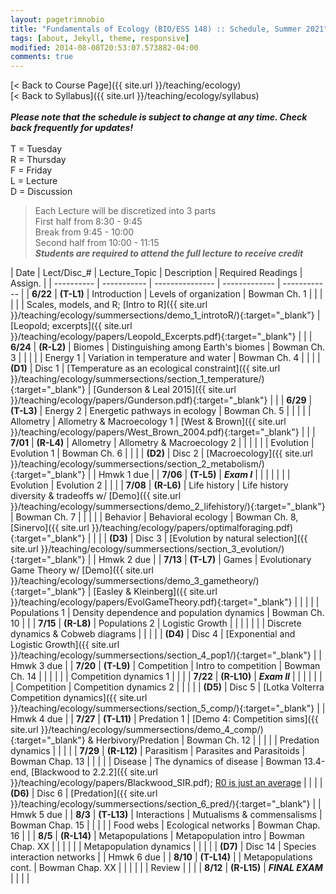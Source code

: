 ```yaml
---
layout: pagetrimnobio
title: "Fundamentals of Ecology (BIO/ESS 148) :: Schedule, Summer 2021"
tags: [about, Jekyll, theme, responsive]
modified: 2014-08-08T20:53:07.573882-04:00
comments: true
---
```


[< Back to Course Page]({{ site.url }}/teaching/ecology)  
[< Back to Syllabus]({{ site.url }}/teaching/ecology/syllabus)  
<br>
***Please note that the schedule is subject to change at any time. Check back frequently for updates!***  
<br>
T = Tuesday  
R = Thursday  
F = Friday  
L = Lecture  
D = Discussion

<style>
table{
    border-collapse: collapse;
    border-spacing: 0;
    /* border:1px solid #808080; */
}

/* th{
    border:1px solid #808080;
}

td{
    border:1px solid #808080;
} */
tr:nth-child(even) {background: #CCC}
tr:nth-child(odd) {background: #FFF}
</style>

> Each Lecture will be discretized into 3 parts  
> First half from 8:30 - 9:45  
> Break from 9:45 - 10:00  
> Second half from 10:00 - 11:15  
> ***Students are required to attend the full lecture to receive credit***


| Date | Lect/Disc_# | Lecture_Topic | Description | Required Readings | Assign. |
| ---------- | ----------- | --------------- | ------------- | ------------ |
| **6/22**       | **(T-L1)** | Introduction | Levels of organization | Bowman Ch. 1 |     |
|       |  |  | Scales, models, and R; [Intro to R]({{ site.url }}/teaching/ecology/summersections/demo_1_introtoR/){:target="_blank"} | [Leopold; excerpts]({{ site.url }}/teaching/ecology/papers/Leopold_Excerpts.pdf){:target="_blank"} |      |
| **6/24**  | **(R-L2)** | Biomes | Distinguishing among Earth's biomes | Bowman Ch. 3 |     |
|    |   | Energy 1 | Variation in temperature and water | Bowman Ch. 4 |     |
|        | **(D1)** | Disc 1 |  [Temperature as an ecological constraint]({{ site.url }}/teaching/ecology/summersections/section_1_temperature/){:target="_blank"}    | [Gunderson & Leal 2015]({{ site.url }}/teaching/ecology/papers/Gunderson.pdf){:target="_blank"} |     |
| **6/29** | **(T-L3)** | Energy 2 | Energetic pathways in ecology | Bowman Ch. 5 |    |
|   |   | Allometry | Allometry & Macroecology 1 | [West & Brown]({{ site.url }}/teaching/ecology/papers/West_Brown_2004.pdf){:target="_blank"} |    |
| **7/01** | **(R-L4)** | Allometry | Allometry & Macroecology 2 | |    |
|  |  | Evolution | Evolution 1 | Bowman Ch. 6 |    |
|         | **(D2)** | Disc 2 |  [Macroecology]({{ site.url }}/teaching/ecology/summersections/section_2_metabolism/){:target="_blank"}  |    |  Hmwk 1 due   |
| **7/06** | **(T-L5)** | ***Exam I*** |  |  |    |
|  |  | Evolution | Evolution 2 |  |    |
| **7/08** | **(R-L6)** | Life history  | Life history diversity & tradeoffs w/ [Demo]({{ site.url }}/teaching/ecology/summersections/demo_2_lifehistory/){:target="_blank"} | Bowman Ch. 7 |    |
|  |  | Behavior | Behavioral ecology | Bowman Ch. 8, [Sinervo]({{ site.url }}/teaching/ecology/papers/optimalforaging.pdf){:target="_blank"} |    |
|         | **(D3)** | Disc 3 |   [Evolution by natural selection]({{ site.url }}/teaching/ecology/summersections/section_3_evolution/){:target="_blank"}  |  |  Hmwk 2 due  |
| **7/13** | **(T-L7)** | Games | Evolutionary Game Theory w/ [Demo]({{ site.url }}/teaching/ecology/summersections/demo_3_gametheory/){:target="_blank"}   | [Easley & Kleinberg]({{ site.url }}/teaching/ecology/papers/EvolGameTheory.pdf){:target="_blank"} |    |
|  |  | Populations 1 | Density dependence and population dynamics | Bowman Ch. 10 |    |
| **7/15** | **(R-L8)** | Populations 2 | Logistic Growth   |    |    |
|  |  |  | Discrete dynamics & Cobweb diagrams  |    |    |
|         | **(D4)** | Disc 4 |  [Exponential and Logistic Growth]({{ site.url }}/teaching/ecology/summersections/section_4_pop1/){:target="_blank"} |  |  Hmwk 3 due  |
| **7/20** | **(T-L9)** | Competition | Intro to competition | Bowman Ch. 14 |    |
|  |  |  | Competition dynamics 1 |  |    |
| **7/22** | **(R-L10)** | ***Exam II*** |  |  |    |
|  |  | Competition | Competition dynamics 2 |  |    |
|         | **(D5)** | Disc 5 |  [Lotka Volterra Competition dynamics]({{ site.url }}/teaching/ecology/summersections/section_5_comp/){:target="_blank"}    |  |  Hmwk 4 due |
| **7/27** | **(T-L11)** | Predation 1 | [Demo 4: Competition sims]({{ site.url }}/teaching/ecology/summersections/demo_4_comp/){:target="_blank"} & Herbivory/Predation | Bowman Ch. 12 |    |
|  |  | Predation dynamics |  |  |    |
| **7/29** | **(R-L12)** | Parasitism | Parasites and Parasitoids | Bowman Chap. 13 |    |
|  |  | Disease | The dynamics of disease | Bowman 13.4-end, [Blackwood to 2.2.2]({{ site.url }}/teaching/ecology/papers/Blackwood_SIR.pdf); [R0 is just an average](https://www.santafe.edu/news-center/news/transmission-t-024-cristopher-moore-on-the-heavy-tail-of-outbreaks) |    |
|         | **(D6)** | Disc 6 |  [Predation]({{ site.url }}/teaching/ecology/summersections/section_6_pred/){:target="_blank"}    |  |  Hmwk 5 due |
| **8/3** | **(T-L13)** | Interactions | Mutualisms & commensalisms | Bowman Chap. 15 |    |
|  |  | Food webs | Ecological networks | Bowman Chap. 16 |    |
| **8/5** | **(R-L14)** | Metapopulations | Metapopulation intro | Bowman Chap. XX |    |
|  |  |  | Metapopulation dynamics |  |    |
|         | **(D7)** | Disc 14 | Species interaction networks  | | Hmwk 6 due |
| **8/10** | **(T-L14)** |  | Metapopulations cont. | Bowman Chap. XX |    |
|  |  |  | Review |  |    |
| **8/12** | **(R-L15)** | ***FINAL EXAM*** |   |  |  |



<!-- | **12/8** | **(T-L26)** | Communities | Community assembly, succession | Bowman Ch. 17 |    |
| **12/10** | **(R-L27)** | Biogeography | Patterns of species diversity | Bowman Ch. 18 |    |
|     **12/11**    | **(F-D14)** | Disc 14 | Modeling colonization & extinction  | |  | -->
<!-- | **11/17** | **(T-L22)** | Disease 1 | The dynamics of disease | TBD |    |
| **11/19** | **(R-L23)** | Disease 2 | Epidemics and pandemics |  |    | -->

<!---
| **11/17** | **23-T** | Interactions | Mutualism and commensalism | Bowman Ch. 15 |    |
| **11/19** | **24-R** | Networks | Interactions across ecological networks | TBD |    |
|         | | **Disc-12** |  Analyzing ecological networks |  | HW-9 due |--->
